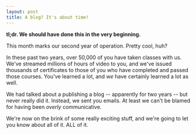 ```yaml
---
layout: post
title: A blog? It's about time!
---
```


__tl;dr. We should have done this in the very beginning.__

This month marks our second year of operation. Pretty cool, huh?

In these past two years, over 50,000 of you have taken classes with us. We've streamed millions of hours of video to you, and we've issued thousands of certificates to those of you who have completed and passed those courses. You've learned a lot, and _we_ have certainly learned a lot as well.

We had talked about a publishing a blog -- apparently for two years -- but never really did it. Instead, we sent you emails. At least we can't be blamed for having been _overly_ communicative.

We're now on the brink of some really exciting stuff, and we're going to let you know about all of it. ALL of it.